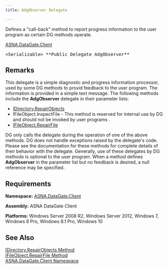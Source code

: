 ```yaml
---
title: AdgObserver Delegate

---
```


Defines a "call-back" method to report progress information to the user program as certain DG methods operate.

[ASNA.DataGate.Client](datagate-client-namespace.html) 
<pre class="prettyprint">
&lt;Serializable&gt; **Public Delegate AdgObserver** </pre>

## Remarks

This delegate is a simple diagnostic and progress information processor, used by some DG methods to provid feedback to the user program. The information is provided in a simple text message. The following methods include the **AdgObserver** delegate in their parameter lists:

- [IDirectory.RepairObjects](idirectory-class-repair-objects-method.html)
- IFileObject.InspectFile - This method is reserved for internal use by DG and should not be invoked by user programs .
- [IFileObject.RepairFile](ifile-object-class-repair-file-method.html)

DG only calls the delegate during the operation of one of the above methods. DG does not handle exceptions raised by the delegate's code. Please see the documentation for these methods for complete details of their behavior with the delegate. Generally, use of these delegates by DG methods is optional to the user program. When a method defines **AdgObserver** in the parameter list but no feedback is desired, a null reference may be specified. 
## Requirements

**Namespace:** [ASNA.DataGate.Client](datagate-client-namespace.html) 

**Assembly:** ASNA DataGate Client

**Platforms:** Windows Server 2008 R2, Windows Server 2012, Windows 7, Windows 8 Pro, Windows 8.1 Pro, Windows 10
## See Also


[IDirectory.RepairObjects Method](idirectory-class-repair-objects-method.html)
      <br />
[IFileObject.RepairFile Method](ifile-object-class-repair-file-method.html)
      <br />
[ASNA.DataGate.Client Namespace](datagate-client-namespace.html)

